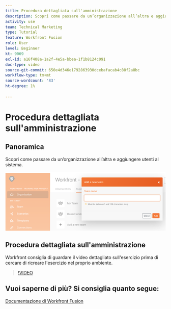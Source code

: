 ```yaml
---
title: Procedura dettagliata sull'amministrazione
description: Scopri come passare da un’organizzazione all’altra e aggiungere utenti al sistema in [!DNL Adobe Workfront Fusion].
activity: use
team: Technical Marketing
type: Tutorial
feature: Workfront Fusion
role: User
level: Beginner
kt: 9069
exl-id: a16f408a-1a2f-4e5a-bbea-1f1b8124c091
doc-type: video
source-git-commit: 650e4d346e1792863930dcebafacab4c88f2a8bc
workflow-type: tm+mt
source-wordcount: '83'
ht-degree: 1%

---
```


# Procedura dettagliata sull&#39;amministrazione

## Panoramica

Scopri come passare da un’organizzazione all’altra e aggiungere utenti al sistema.

![Immagine di uno scenario con gestione degli errori](assets/workfront-fusion-administration-1.png)

## Procedura dettagliata sull&#39;amministrazione

Workfront consiglia di guardare il video dettagliato sull&#39;esercizio prima di cercare di ricreare l&#39;esercizio nel proprio ambiente.

>[!VIDEO](https://video.tv.adobe.com/v/335310/?quality=12&learn=on)

## Vuoi saperne di più? Si consiglia quanto segue:

[Documentazione di Workfront Fusion](https://experienceleague.adobe.com/docs/workfront/using/adobe-workfront-fusion/workfront-fusion-2.html?lang=en)
